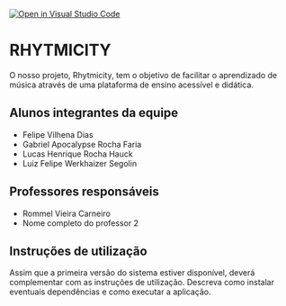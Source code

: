 [![Open in Visual Studio Code](https://classroom.github.com/assets/open-in-vscode-718a45dd9cf7e7f842a935f5ebbe5719a5e09af4491e668f4dbf3b35d5cca122.svg)](https://classroom.github.com/online_ide?assignment_repo_id=10814668&assignment_repo_type=AssignmentRepo)
# RHYTMICITY

O nosso projeto, Rhytmicity, tem o objetivo de facilitar o aprendizado de música através de uma plataforma de ensino acessível e didática.


## Alunos integrantes da equipe

* Felipe Vilhena Dias
* Gabriel Apocalypse Rocha Faria
* Lucas Henrique Rocha Hauck
* Luiz Felipe Werkhaizer Segolin

## Professores responsáveis

* Rommel Vieira Carneiro
* Nome completo do professor 2

## Instruções de utilização

Assim que a primeira versão do sistema estiver disponível, deverá complementar com as instruções de utilização. Descreva como instalar eventuais dependências e como executar a aplicação.
